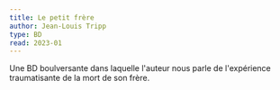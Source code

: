 ```yaml
---
title: Le petit frère
author: Jean-Louis Tripp
type: BD
read: 2023-01
---
```


Une BD boulversante dans laquelle l'auteur nous parle de l'expérience traumatisante de la mort de son frère. 
